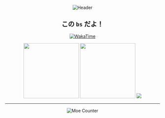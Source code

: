 <div align="center">

![Header](https://i0.hdslb.com/bfs/new_dyn/0d006018038c5b93c92d7954d2f9e5bd6823116.jpg)

## この `bs` だよ！

[![WakaTime](https://wakatime.com/badge/user/b1ea68ff-35ad-48d6-aa5a-c0f1dfad4018.svg?style=flat-square)](https://wakatime.com/@bsdayo)

<picture>
  <source
    srcset="https://github-readme-stats.vercel.app/api?username=bsdayo&theme=github_dark&hide_border=true"
    media="(prefers-color-scheme: dark)"
    height="180px"
  />
  <source
    srcset="https://github-readme-stats.vercel.app/api?username=bsdayo&theme=github_light&hide_border=true"
    media="(prefers-color-scheme: light), (prefers-color-scheme: no-preference)"
    height="180px"
  />
  <img src="https://github-readme-stats.vercel.app/api?username=bsdayo&theme=github_light&hide_border=true" height="180px" />
</picture>
<picture>
  <source
    srcset="https://github-readme-stats.vercel.app/api/top-langs/?username=bsdayo&layout=compact&theme=github_dark&hide_border=true"
    media="(prefers-color-scheme: dark)"
    height="180px"
  />
  <source
    srcset="https://github-readme-stats.vercel.app/api/top-langs/?username=bsdayo&layout=compact&theme=github_light&hide_border=true"
    media="(prefers-color-scheme: light), (prefers-color-scheme: no-preference)"
    height="180px"
  />
  <img src="https://github-readme-stats.vercel.app/api/top-langs/?username=bsdayo&layout=compact&theme=github_light&hide_border=true" height="180px" />
</picture>

<picture>
  <source
    srcset="https://github-readme-activity-graph.vercel.app/graph?username=bsdayo&theme=github-dark&hide_border=true"
    media="(prefers-color-scheme: dark)"
  />
  <source
    srcset="https://github-readme-activity-graph.vercel.app/graph?username=bsdayo&theme=github-light&hide_border=true"
    media="(prefers-color-scheme: light), (prefers-color-scheme: no-preference)"
  />
  <img src="https://github-readme-activity-graph.vercel.app/graph?username=bsdayo&theme=github-light&hide_border=true" />
</picture>

---

![Moe Counter](https://count.getloli.com/get/@bsdayo?theme=rule34)

</div>
